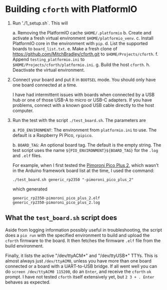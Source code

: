 # Building `cforth` with PlatformIO

1. Run './1_setup.sh`. This will

    a. Removing the PlatformIO cache `$HOME/.platformio`
    b. Create and activate a fresh virtual environment `$HOME/platformio_venv`.
    c. Install PlatformIO core in the environment with `pip`.
    d. List the supported boards to `board_list.txt`.
    e. Make a fresh clone of <https://github.com/MitchBradley/cforth.git> to
`$HOME/Projects/cforth`.
    f. Append `testing_platformio.ini` to `$HOME/Projects/cforth/platformio.ini`.
    g. Build the host `cforth`.
    h. Deactivate the virtual environment.

2.  Connect your board and put it in `BOOTSEL` mode. You should only
    have one board connected at a time.

    I have had intermittent issues with boards when connected by a USB
    hub or one of those USB-A to micro or USB-C adapters. If you have
    problems, connect with a known good USB cable directly to the host
    computer.

3.  Run the test with the script `./test_board.sh`. The parameters are

    a.  `PIO_ENVIRONMENT`: The environment from `platformio.ini` to
        use. The default is a Raspberry Pi Pico, `rpipico`.

    b.  `BOARD_TAG`: An optional board tag. The default is the empty
        string. The test script uses the name
        `${PIO_ENVIRONMENT}${BOARD_TAG}` for the `.log` and `.elf`
        files.

    For example, when I first tested the [Pimoroni Pico Plus
    2](https://shop.pimoroni.com/products/pimoroni-pico-plus-2?variant=42092668289107),
    which wasn't in the Arduino framework board list at the time, I used the
    command:

    ```
    ./test_board.sh generic_rp2350 "-pimoroni_pico_plus_2"
    ```

    which generated

    ```
    generic_rp2350-pimoroni_pico_plus_2.elf
    generic_rp2350-pimoroni_pico_plus_2.log
    ```

## What the `test_board.sh` script does

Aside from logging information possibly useful in troubleshooting, the
script does a `pio run` with the specified environment to build and
upload the `cforth` firmware to the board. It then fetches the firmware
`.elf` file from the build environment.

Finally, it lists the active "/dev/ttyACM*" and "/dev/ttyUSB*" TTYs.
This is almost always just `/dev/ttyACM0`, unless you have more than
one board connected or a board with a UART-to-USB bridge. If
all went well you can do `screen /dev/ttyACM0 115200`, do an `Enter`,
and receive the `cforth` `ok` prompt. I have not tested `cforth` itself
extensively yet, but `2 3 + . Enter` behaves as expected.
